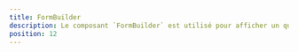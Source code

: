 ```yaml
---
title: FormBuilder
description: Le composant `FormBuilder` est utilisé pour afficher un questionnaire.
position: 12
---
```


<doc-tabs light>

<doc-tab-item label="API">
<doc-api name="form-builder"></doc-api>
</doc-tab-item>

</doc-tabs>
